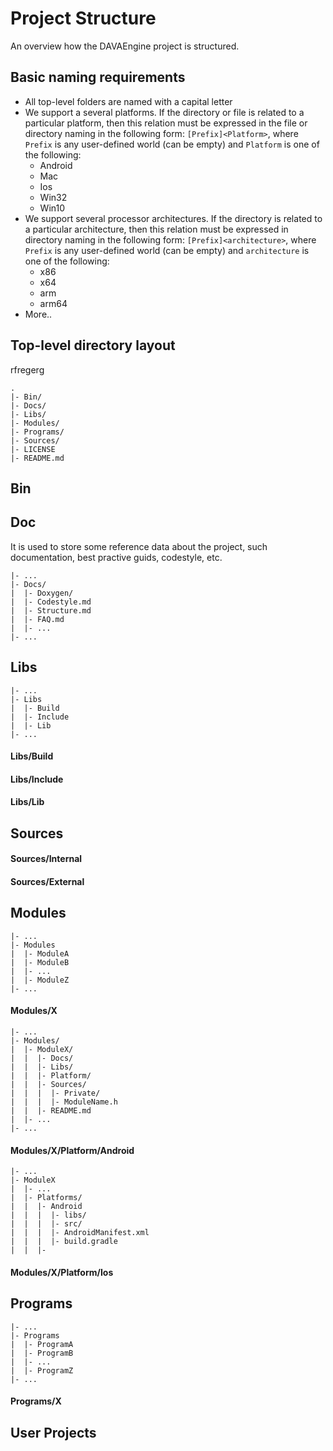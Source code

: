 # Project Structure

An overview how the DAVAEngine project is structured.

## Basic naming requirements
- All top-level folders are named with a capital letter
- We support a several platforms. If the directory or file is related to a particular platform, then this relation must be expressed in the file or directory naming in the following form: `[Prefix]<Platform>`, where `Prefix` is any user-defined world (can be empty) and `Platform` is one of the following:
  - Android
  - Mac
  - Ios
  - Win32
  - Win10
- We support several processor architectures. If the directory is related to a particular architecture, then this relation must be expressed in directory naming in the following form: `[Prefix]<architecture>`, where `Prefix` is any user-defined world (can be empty) and `architecture` is one of the following:
  - x86
  - x64
  - arm
  - arm64
- More..

## Top-level directory layout
rfregerg

    .
    |- Bin/
    |- Docs/
    |- Libs/
    |- Modules/
    |- Programs/
    |- Sources/
    |- LICENSE
    |- README.md

## Bin

## Doc
It is used to store some reference data about the project, such documentation, best practive guids, codestyle, etc.
    
    |- ...
    |- Docs/
    |  |- Doxygen/
    |  |- Codestyle.md
    |  |- Structure.md
    |  |- FAQ.md
    |  |- ...
    |- ...

## Libs
    |- ...
    |- Libs
    |  |- Build
    |  |- Include
    |  |- Lib
    |- ...

#### Libs/Build
#### Libs/Include
#### Libs/Lib

## Sources

#### Sources/Internal
#### Sources/External

## Modules
    |- ...
    |- Modules
    |  |- ModuleA
    |  |- ModuleB
    |  |- ...
    |  |- ModuleZ
    |- ...

#### Modules/X

    |- ...
    |- Modules/
    |  |- ModuleX/
    |  |  |- Docs/
    |  |  |- Libs/
    |  |  |- Platform/
    |  |  |- Sources/
    |  |  |  |- Private/
    |  |  |  |- ModuleName.h
    |  |  |- README.md
    |  |- ...
    |- ...

#### Modules/X/Platform/Android
    |- ...
    |- ModuleX
    |  |- ...
    |  |- Platforms/
    |  |  |- Android
    |  |  |  |- libs/
    |  |  |  |- src/
    |  |  |  |- AndroidManifest.xml
    |  |  |  |- build.gradle
    |  |  |- 

#### Modules/X/Platform/Ios

## Programs
    |- ...
    |- Programs
    |  |- ProgramA
    |  |- ProgramB
    |  |- ...
    |  |- ProgramZ
    |- ...

#### Programs/X

## User Projects

